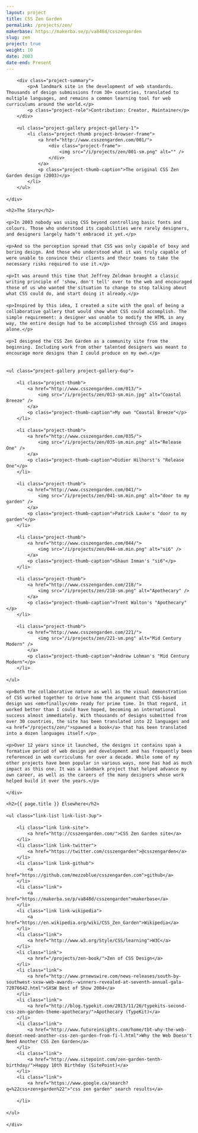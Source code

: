```yaml
---
layout: project
title: CSS Zen Garden
permalink: /projects/zen/
makerbase: https://makerba.se/p/va848d/csszengarden
slug: zen
project: true
weight: 10
date: 2003
date-end: Present
---
```



<section id="summary" class="project-section">
	<div class="wrap">

		<div class="project-summary">
			<p>A landmark site in the development of web standards. Thousands of design submissions from 30+ countries, translated to multiple languages, and remains a common learning tool for web curriculums around the world.</p>
			<p class="project-role">Contribution: Creator, Maintainer</p>
		</div>

		<ul class="project-gallery project-gallery-1">
			<li class="project-thumb project-browser-frame">
				<a href="http://www.csszengarden.com/001/">
					<div class="project-frame">
						<img src="/i/projects/zen/001-sm.png" alt="" />
					</div>
				</a>
				<p class="project-thumb-caption">The original CSS Zen Garden design (2003)</p>
			</li>
		</ul>

	</div>
</section>


<section id="story" class="project-section project-story">
	<div class="wrap">

	<h2>The Story</h2>

	<p>In 2003 nobody was using CSS beyond controlling basic fonts and colours. Those who understood its capabilities were rarely designers, and designers largely hadn't embraced it yet.</p>

	<p>And so the perception spread that CSS was only capable of boxy and boring design. And those who understood what it was truly capable of were unable to convince their clients and their teams to take the necessary risks required to use it.</p>

	<p>It was around this time that Jeffrey Zeldman brought a classic writing principle of 'show, don't tell' over to the web and encouraged those of us who wanted the situation to change to stop talking about what CSS could do, and start doing it already.</p>

	<p>Inspired by this idea, I created a site with the goal of being a collaborative gallery that would show what CSS could accomplish. The simple requirement: a designer was unable to modify the HTML in any way, the entire design had to be accomplished through CSS and images alone.</p>

	<p>I designed the CSS Zen Garden as a community site from the beginning. Including work from other talented designers was meant to encourage more designs than I could produce on my own.</p>


	<ul class="project-gallery project-gallery-6up">

		<li class="project-thumb">
			<a href="http://www.csszengarden.com/013/">
				<img src="/i/projects/zen/013-sm.min.jpg" alt="Coastal Breeze" />
			</a>
			<p class="project-thumb-caption">My own "Coastal Breeze"</p>
		</li>

		<li class="project-thumb">
			<a href="http://www.csszengarden.com/035/">
				<img src="/i/projects/zen/035-sm.min.png" alt="Release One" />
			</a>
			<p class="project-thumb-caption">Didier Hilhorst's "Release One"</p>
		</li>

		<li class="project-thumb">
			<a href="http://www.csszengarden.com/041/">
				<img src="/i/projects/zen/041-sm.min.png" alt="door to my garden" />
			</a>
			<p class="project-thumb-caption">Patrick Lauke's "door to my garden"</p>
		</li>

		<li class="project-thumb">
			<a href="http://www.csszengarden.com/044/">
				<img src="/i/projects/zen/044-sm.min.png" alt="si6" />
			</a>
			<p class="project-thumb-caption">Shaun Inman's "si6"</p>
		</li>

		<li class="project-thumb">
			<a href="http://www.csszengarden.com/218/">
				<img src="/i/projects/zen/218-sm.png" alt="Apothecary" />
			</a>
			<p class="project-thumb-caption">Trent Walton's "Apothecary"</p>
		</li>

		<li class="project-thumb">
			<a href="http://www.csszengarden.com/221/">
				<img src="/i/projects/zen/221-sm.png" alt="Mid Century Modern" />
			</a>
			<p class="project-thumb-caption">Andrew Lohman's "Mid Century Modern"</p>
		</li>

	</ul>

	<p>Both the collaborative nature as well as the visual demonstration of CSS worked together to drive home the argument that CSS-based design was <em>finally</em> ready for prime time. In that regard, it worked better than I could have hoped, becoming an international success almost immediately. With thousands of designs submitted from over 30 countries, the site has been translated into 22 languages and <a href="/projects/zen/">spawned a book</a> that has been translated into a dozen languages itself.</p>

	<p>Over 12 years since it launched, the designs it contains span a formative period of web design and development and has frequently been referenced in web curriculums for over a decade. While some of my other projects have been popular in various ways, none has had as much impact as this one. It was a landmark project that helped advance my own career, as well as the careers of the many designers whose work helped build it over the years.</p>

	</div>
</section>


<section id="elsewhere" class="project-section project-elsewhere">
	<div class="wrap">

	<h2>{{ page.title }} Elsewhere</h2>

	<ul class="link-list link-list-3up">

		<li class="link link-site">
			<a href="http://csszengarden.com/">CSS Zen Garden site</a>
		</li>
		<li class="link link-twitter">
			<a href="https://twitter.com/csszengarden">@csszengarden</a>
		</li>
		<li class="link link-github">
			<a href="https://github.com/mezzoblue/csszengarden.com">github</a>
		</li>
		<li class="link">
			<a href="https://makerba.se/p/va848d/csszengarden">makerbase</a>
		</li>
		<li class="link link-wikipedia">
			<a href="https://en.wikipedia.org/wiki/CSS_Zen_Garden">Wikipedia</a>
		</li>
		<li class="link">
			<a href="http://www.w3.org/Style/CSS/learning">W3C</a>
		</li>
		<li class="link">
			<a href="/projects/zen-book/">Zen of CSS Design</a>
		</li>
		<li class="link">
			<a href="http://www.prnewswire.com/news-releases/south-by-southwest-sxsw-web-awards--winners-revealed-at-seventh-annual-gala-72076642.html">SXSW Best of Show 2004</a>
		</li>
		<li class="link">
			<a href="http://blog.typekit.com/2013/11/26/typekits-second-css-zen-garden-theme-apothecary/">Apothecary (TypeKit)</a>
		</li>
		<li class="link">
			<a href="http://www.futureinsights.com/home/tbt-why-the-web-doesnt-need-another-css-zen-garden-from-fi-l.html">Why the Web Doesn't Need Another CSS Zen Garden</a>
		</li>
		<li class="link">
			<a href="http://www.sitepoint.com/zen-garden-tenth-birthday/">Happy 10th Birthday (SitePoint)</a>
		</li>
		<li class="link">
			<a href="https://www.google.ca/search?q=%22css+zen+garden%22">"css zen garden" search results</a>

		</li>

	</ul>

	</div>
</section>